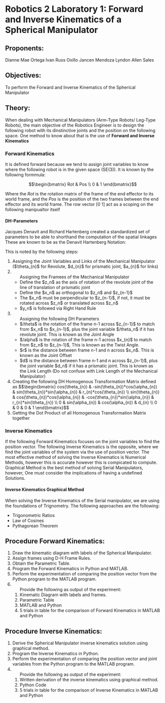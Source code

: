 # Robotics 2 Laboratory 1: Forward and Inverse Kinematics of a Spherical Manipulator
## Proponents:

 Dianne Mae Ortega
 Ivan Russ Oxillo
 Jancen Mendoza
 Lyndon Allen Sales

 ## Objectives:
   To perform the Forward and Inverse Kinematics of the Spherical Manipulator

## Theory:
  When dealing with Mechanical Manipulators (Arm-Type Robots/ Leg-Type Robots), the main objective of the Robotics Engineer is to 
  design the following robot with its dinstinctive joints and the position on the following space. One method to know about that is
  the use of **Forward and Inverse Kinematics**
### Forward Kinematics
  It is defined forward because we tend to assign joint variables to know where the following robot is in the given space (SE(3)). It is
  known by the following formmula:

  $$\begin{bmatrix}
  Rot & Pos \\
  0 & 1
  \end{bmatrix}$$

  Where the $Rot$ is the rotation matrix of the frame of the end effector to its world frame, and the $Pos$ is the position of the two frames
  between the end effector and its world frame. The row vector [0  1] act as a scoping on the following manipualtor itself

#### DH-Parameters
  Jacques Denavit and Richard Hartenberg created a standardized set of parameters to be able to shorthand the computation of the spatial linkages
  These are known to be as the Denavit Hartenberg Notation:

  This is noted by the following steps:
 <ol>
  <li>Assigning the Joint Variables and Links of the Mechanical Manipulator ($\theta_{n}$ for Revolute, $d_{n}$ for prismatic joint, $a_{n}$ for links)</li>
   <li><ul>Assigning the Framees of the Mechanical Manipulator
       <li>Define the $z_n$ as the axis of rotation of the revolute joint of the line of translation of prismatic joint</li>
       <li>Define the $x_n$ as orthogonal to $z_n$ and $z_{n-1}$</li>
       <li>The $x_n$ must be perpendicular to $z_{n-1}$, if not, it must be rotated across $z_n$ or translated across $z_n$</li>
       <li>$y_n$ is followed via Right Hand Rule </li>
   </ul></li>
   <li><ul> Assigning the following DH Parameters 
     <li>$/theta$ is the rotation of the frame n-1 across $z_{n-1}$ to match from $x_n$ to $x_{n-1}$, plus the joint variable $/theta_n$ if it has revolute joint. This is known as the Joint Angle</li>
     <li>$/alpha$ is the rotation of the frame n-1 across $x_{n}$ to match from $z_n$ to $z_{n-1}$, This is known as the Twist Angle.</li>
     <li>$r$ is the distance between frame n-1 and n across $x_n$. This is known as the Joint Offset </li>
     <li>$d$ is the distance between frame n-1 and n across $z_{n-1}$, plus the joint variable $d_n$ if it has a prismatic joint. This is known as the Link Length (Do not confuse with Link Length of the Mechanical Manipulator)</li>
   </ul></li>
   <li> Creating the following DH Homogenous Transformation Matrix defined as 
   $$\begin{bmatrix}
   cos(\theta_{n}) & -sin(\theta_{n})*cos(\alpha_{n}) & sin(\theta_{n})*sin(\alpha_{n}) & r_{n}*cos(\theta_{n}) \\
   sin(\theta_{n}) & cos(\theta_{n})*cos(\alpha_{n}) & -cos(\theta_{n})*sin(\alpha_{n}) & r_{n}*sin(\theta_{n}) \\
   0 & sin(\alpha_{n}) & cos(\alpha_{n}) & d_{n} \\
   0 & 0 & 0 & 1
   \end{bmatrix}$$
   </li>
   <li> Getting the Dot Product of all Homogenous Transformation Matrix together </li>
</ol>

### Inverse Kinematics
 If the following Forward Kinematics focuses on the joint variables to find the position vector. The following Inverse Kinematics is the opposite, where we find the joint variables of the system via the use of position vector.
 The most effective method of solving the Inverse Kinematics is Numerical Methods, however this is accurate however this is compicated to compute. Graphical Method is the best method of solving Serial Manipulators, however, One must consider the implications of having
 a undefined Solutions. 
#### Inverse Kinematics Graphical Method
 When solving the Inverse Kinematics of the Serial manipulator, we are using the foundations of Trignometry. The following approaches are the following:
 <ul>
  <li>Trigonometric Ratios</li>
  <li>Law of Cosines</li>
  <li>Pythagorean Theorem</li>
 </ul>

## Procedure Forward Kinematics:
 <ol>
 <li>Draw the kinematic diagram with labels of the Spherical Manipulator.	</li>
 <li>Assign frames using D-H Frame Rules.</li>
 <li>Obtain the Parametric Table.</li>
 <li>Program the Forward Kinematics in Python and MATLAB.</li>
 <li>Perform the experimentation of comparing the position vector from the Python program to the MATLAB program.</li>
 <li><ol>Provide the following as output of the experiment:
 <li>Kinematic Diagram with labels and frames.</li>
 <li>Parametric Table</li>
 <li>MATLAB and Python</li>
 <li>5 trials in table for the comparison of Forward Kinematics in MATLAB and Python</li>
 </ol></li>
 </ol>

## Procedure Inverse Kinematics:
<ol>
<li>Derive the Spherical Manipulator inverse kinematics solution using graphical method.</li>
<li>Program the Inverse Kinematics in Python.</li>
<li>Perform the experimentation of comparing the position vector and joint variables from the Python program to the MATLAB program.</li>
<li><ol>Provide the following as output of the experiment:
<li>Written derivation of the inverse kinematics using graphical method.</li>
<li>Python Code</li>
<li>5 trials in table for the comparison of Inverse Kinematics in MATLAB and Python</li>
</ol></li>
 
</ol>

 
</ol>
 
